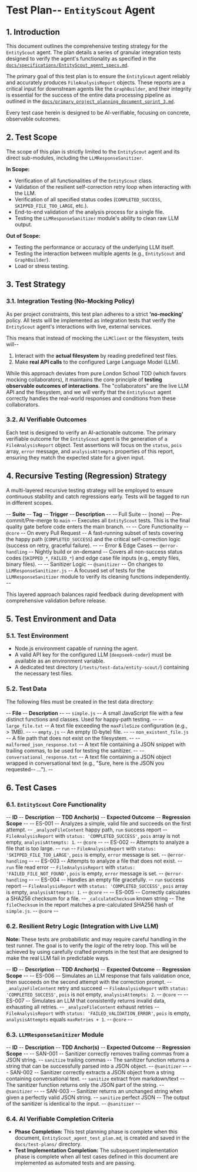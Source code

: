 # Test Plan-- `EntityScout` Agent

## 1. Introduction

This document outlines the comprehensive testing strategy for the `EntityScout` agent. The plan details a series of granular integration tests designed to verify the agent's functionality as specified in the [`docs/specifications/EntityScout_agent_specs.md`](docs/specifications/EntityScout_agent_specs.md).

The primary goal of this test plan is to ensure the `EntityScout` agent reliably and accurately produces `FileAnalysisReport` objects. These reports are a critical input for downstream agents like the `GraphBuilder`, and their integrity is essential for the success of the entire data processing pipeline as outlined in the [`docs/primary_project_planning_document_sprint_3.md`](docs/primary_project_planning_document_sprint_3.md).

Every test case herein is designed to be AI-verifiable, focusing on concrete, observable outcomes.

## 2. Test Scope

The scope of this plan is strictly limited to the `EntityScout` agent and its direct sub-modules, including the `LLMResponseSanitizer`.

**In Scope:**
-   Verification of all functionalities of the `EntityScout` class.
-   Validation of the resilient self-correction retry loop when interacting with the LLM.
-   Verification of all specified status codes (`COMPLETED_SUCCESS`, `SKIPPED_FILE_TOO_LARGE`, etc.).
-   End-to-end validation of the analysis process for a single file.
-   Testing the `LLMResponseSanitizer` module's ability to clean raw LLM output.

**Out of Scope:**
-   Testing the performance or accuracy of the underlying LLM itself.
-   Testing the interaction between multiple agents (e.g., `EntityScout` and `GraphBuilder`).
-   Load or stress testing.

## 3. Test Strategy

### 3.1. Integration Testing (No-Mocking Policy)

As per project constraints, this test plan adheres to a strict **'no-mocking'** policy. All tests will be implemented as integration tests that verify the `EntityScout` agent's interactions with live, external services.

This means that instead of mocking the `LLMClient` or the filesystem, tests will--
1.  Interact with the **actual filesystem** by reading predefined test files.
2.  Make **real API calls** to the configured Large Language Model (LLM).

While this approach deviates from pure London School TDD (which favors mocking collaborators), it maintains the core principle of **testing observable outcomes of interactions**. The "collaborators" are the live LLM API and the filesystem, and we will verify that the `EntityScout` agent correctly handles the real-world responses and conditions from these collaborators.

### 3.2. AI Verifiable Outcomes

Each test is designed to verify an AI-actionable outcome. The primary verifiable outcome for the `EntityScout` agent is the generation of a `FileAnalysisReport` object. Test assertions will focus on the `status`, `pois` array, `error` message, and `analysisAttempts` properties of this report, ensuring they match the expected state for a given input.

## 4. Recursive Testing (Regression) Strategy

A multi-layered recursive testing strategy will be employed to ensure continuous stability and catch regressions early. Tests will be tagged to run in different scopes.

-- **Suite** -- **Tag** -- **Trigger** -- **Description** --
-- Full Suite -- (none) -- Pre-commit/Pre-merge to `main` -- Executes all `EntityScout` tests. This is the final quality gate before code enters the main branch. --
-- Core Functionality -- `@core` -- On every Pull Request -- A fast-running subset of tests covering the happy path (`COMPLETED_SUCCESS`) and the critical self-correction logic (success on retry, graceful failure). --
-- Error & Edge Cases -- `@error-handling` -- Nightly build or on-demand -- Covers all non-success status codes (`SKIPPED_*`, `FAILED_*`) and edge case file inputs (e.g., empty files, binary files). --
-- Sanitizer Logic -- `@sanitizer` -- On changes to `LLMResponseSanitizer.js` -- A focused set of tests for the `LLMResponseSanitizer` module to verify its cleaning functions independently. --

This layered approach balances rapid feedback during development with comprehensive validation before release.

## 5. Test Environment and Data

### 5.1. Test Environment

-   Node.js environment capable of running the agent.
-   A valid API key for the configured LLM (`deepseek-coder`) must be available as an environment variable.
-   A dedicated test directory (`/tests/test-data/entity-scout/`) containing the necessary test files.

### 5.2. Test Data

The following files must be created in the test data directory:

-- **File** -- **Description** --
-- `simple.js` -- A small JavaScript file with a few distinct functions and classes. Used for happy-path testing. --
-- `large_file.txt` -- A text file exceeding the `maxFileSize` configuration (e.g., > 1MB). --
-- `empty.js` -- An empty (0-byte) file. --
-- `non_existent_file.js` -- A file path that does not exist on the filesystem. --
-- `malformed_json_response.txt` -- A text file containing a JSON snippet with trailing commas, to be used for testing the sanitizer. --
-- `conversational_response.txt` -- A text file containing a JSON object wrapped in conversational text (e.g., "Sure, here is the JSON you requested-- ..."). --

## 6. Test Cases

### 6.1. `EntityScout` Core Functionality

-- **ID** -- **Description** -- **TDD Anchor(s)** -- **Expected Outcome** -- **Regression Scope** --
-- ES-001 -- Analyzes a simple, valid file and succeeds on the first attempt. -- `_analyzeFileContent` happy path, `run` success report -- `FileAnalysisReport` with `status: 'COMPLETED_SUCCESS'`, `pois` array is not empty, `analysisAttempts: 1`. -- `@core` --
-- ES-002 -- Attempts to analyze a file that is too large. -- `run` -- `FileAnalysisReport` with `status: 'SKIPPED_FILE_TOO_LARGE'`, `pois` is empty, `error` message is set. -- `@error-handling` --
-- ES-003 -- Attempts to analyze a file that does not exist. -- `run` file read error -- `FileAnalysisReport` with `status: 'FAILED_FILE_NOT_FOUND'`, `pois` is empty, `error` message is set. -- `@error-handling` --
-- ES-004 -- Handles an empty file gracefully. -- `run` success report -- `FileAnalysisReport` with `status: 'COMPLETED_SUCCESS'`, `pois` array is empty, `analysisAttempts: 1`. -- `@core` --
-- ES-005 -- Correctly calculates a SHA256 checksum for a file. -- `_calculateChecksum` known string -- The `fileChecksum` in the report matches a pre-calculated SHA256 hash of `simple.js`. -- `@core` --

### 6.2. Resilient Retry Logic (Integration with Live LLM)

**Note:** These tests are probabilistic and may require careful handling in the test runner. The goal is to verify the *logic* of the retry loop. This will be achieved by using carefully crafted prompts in the test that are designed to make the real LLM fail in predictable ways.

-- **ID** -- **Description** -- **TDD Anchor(s)** -- **Expected Outcome** -- **Regression Scope** --
-- ES-006 -- Simulates an LLM response that fails validation once, then succeeds on the second attempt with the correction prompt. -- `_analyzeFileContent` retry and succeed -- `FileAnalysisReport` with `status: 'COMPLETED_SUCCESS'`, `pois` is not empty, `analysisAttempts: 2`. -- `@core` --
-- ES-007 -- Simulates an LLM that consistently returns invalid data, exhausting all retries. -- `_analyzeFileContent` exhaust retries -- `FileAnalysisReport` with `status: 'FAILED_VALIDATION_ERROR'`, `pois` is empty, `analysisAttempts` equals `maxRetries + 1`. -- `@core` --

### 6.3. `LLMResponseSanitizer` Module

-- **ID** -- **Description** -- **TDD Anchor(s)** -- **Expected Outcome** -- **Regression Scope** --
-- SAN-001 -- Sanitizer correctly removes trailing commas from a JSON string. -- `sanitize` trailing commas -- The sanitizer function returns a string that can be successfully parsed into a JSON object. -- `@sanitizer` --
-- SAN-002 -- Sanitizer correctly extracts a JSON object from a string containing conversational text. -- `sanitize` extract from markdown/text -- The sanitizer function returns only the JSON part of the string. -- `@sanitizer` --
-- SAN-003 -- Sanitizer returns an unchanged string when given a perfectly valid JSON string. -- `sanitize` perfect JSON -- The output of the sanitizer is identical to the input. -- `@sanitizer` --

### 6.4. AI Verifiable Completion Criteria

-   **Phase Completion:** This test planning phase is complete when this document, `EntityScout_agent_test_plan.md`, is created and saved in the `docs/test-plans/` directory.
-   **Test Implementation Completion:** The subsequent implementation phase is complete when all test cases defined in this document are implemented as automated tests and are passing.